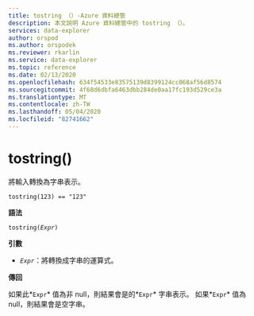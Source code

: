 ```yaml
---
title: tostring （）-Azure 資料總管
description: 本文說明 Azure 資料總管中的 tostring （）。
services: data-explorer
author: orspod
ms.author: orspodek
ms.reviewer: rkarlin
ms.service: data-explorer
ms.topic: reference
ms.date: 02/13/2020
ms.openlocfilehash: 634f54533e83575139d8399124cc068af56d8574
ms.sourcegitcommit: 4f68d6dbfa6463dbb284de0aa17fc193d529ce3a
ms.translationtype: MT
ms.contentlocale: zh-TW
ms.lasthandoff: 05/04/2020
ms.locfileid: "82741662"
---
```

# <a name="tostring"></a>tostring()

將輸入轉換為字串表示。

```kusto
tostring(123) == "123"
```

**語法**

`tostring(`*`Expr`*`)`

**引數**

* *`Expr`*：將轉換成字串的運算式。 

**傳回**

如果此*`Expr`* 值為非 null，則結果會是的*`Expr`* 字串表示。
如果*`Expr`* 值為 null，則結果會是空字串。
 